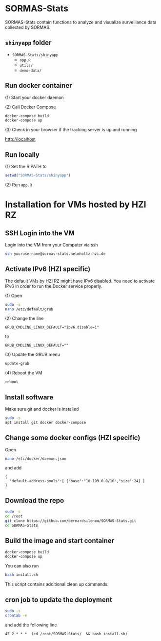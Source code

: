 # SORMAS-Stats
SORMAS-Stats contain functions to analyze and visualize surveillance data collected by SORMAS.

## `shinyapp` folder
- `SORMAS-Stats/shinyapp`
    - `app.R`
    - `utils/`
    - `demo-data/`

## Run docker container
(1) Start your docker daemon

(2) Call Docker Compose

```bash
docker-compose build
docker-compose up
```

(3) Check in your browser if the tracking server is up and running

[http://localhost](http://localhost)


## Run locally
(1) Set the R PATH to

```r
setwd("SORMAS-Stats/shinyapp")
```

(2) Run `app.R`


# Installation for VMs hosted by HZI RZ

## SSH Login into the VM
Login into the VM from your Computer via ssh

```bash
ssh yourusername@sormas-stats.helmholtz-hzi.de
```


## Activate IPv6 (HZI specific)
The default VMs by HZI RZ might have IPv6 disabled.
You need to activate IPv6 in order to run the Docker service properly.

(1) Open
```bash
sudo -s
nano /etc/default/grub
```

(2) Change the line

```
GRUB_CMDLINE_LINUX_DEFAULT="ipv6.disable=1"
```

to

```
GRUB_CMDLINE_LINUX_DEFAULT=""
```

(3) Update the GRUB menu
```bash
update-grub
```

(4) Reboot the VM
```bash
reboot
```


## Install software
Make sure git and docker is installed

```bash
sudo -s
apt install git docker docker-compose
```

## Change some docker configs (HZI specific)
Open
```bash
nano /etc/docker/daemon.json
```

and add

```
{
  "default-address-pools":[ {"base":"10.199.0.0/16","size":24} ]
}
```


## Download the repo
```bash
sudo -s
cd /root
git clone https://github.com/bernardsilenou/SORMAS-Stats.git
cd SORMAS-Stats
```

## Build the image and start container
```bash
docker-compose build
docker-compose up
```

You can also run

```bash
bash install.sh
```

This script contains additional clean up commands.


## cron job to update the deployment
```bash
sudo -s
crontab -e
```

and add the following line

```
45 2 * * *  (cd /root/SORMAS-Stats/  && bash install.sh)
```
